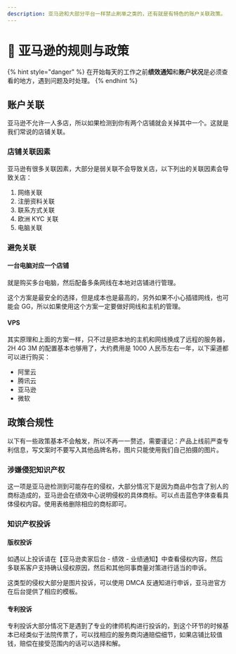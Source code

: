 ```yaml
---
description: 亚马逊和大部分平台一样禁止刷单之类的，还有就是有特色的账户关联政策。
---
```


# 🏁 亚马逊的规则与政策

{% hint style="danger" %}
在开始每天的工作之前**绩效通知**和**账户状况**是必须查看的地方，遇到问题及时处理。
{% endhint %}

## 账户关联

亚马逊不允许一人多店，所以如果检测到你有两个店铺就会关掉其中一个。这就是我们常说的店铺关联。

### 店铺关联因素

亚马逊有很多关联因素，大部分是弱关联不会导致关店，以下列出的关联因素会导致关店：

1. 网络关联
2. 注册资料关联
3. 联系方式关联
4. 欧洲 KYC 关联
5. 电脑关联

### 避免关联

#### 一台电脑对应一个店铺

就是购买多台电脑，然后配备多条网线在本地对店铺进行管理。

这个方案是最安全的选择，但是成本也是最高的，另外如果不小心插错网线，也可能会 GG，所以如果使用这个方案一定要做好网线和主机的管理。

#### VPS

其实原理和上面的方案一样，只不过是把本地的主机和网线换成了远程的服务器，2H 4G 3M 的配置基本也够用了，大约费用是 1000 人民币左右一年，以下渠道都可以进行购买：

* 阿里云
* 腾讯云
* 亚马逊
* 微软

## 政策合规性

以下有一些政策基本不会触发，所以不再一一赘述，需要谨记：产品上线前严查专利信息，写文案时不要写入其他品牌名称，图片只能使用我们自己拍摄的图片。

### 涉嫌侵犯知识产权

这一项是亚马逊检测到可能存在的侵权，大部分情况下是因为商品中包含了别人的商标造成的，亚马逊会在绩效中心说明侵权的具体商标。可以点击蓝色字体查看具体侵权内容。使用表格删除相应的商标即可。

### 知识产权投诉

#### 版权投诉

如遇以上投诉请在【亚马逊卖家后台 - 绩效 - 业绩通知】中查看侵权内容，然后多联系客户支持确认侵权原因，然后和其他同事商量对策进行适当的申诉。

这类型的侵权大部分是图片投诉，可以使用 DMCA 反通知进行申诉，亚马逊官方在后台提供了相应的模板。

#### 专利投诉

专利投诉大部分情况下是遇到了专业的律师机构进行投诉的，到这个环节的时候基本已经类似于法院传票了，可以找相应的服务商沟通赔偿细节，如果店铺比较值钱，赔偿在接受范围内的话可以选择和解。
